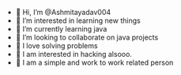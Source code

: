 - 👋 Hi, I’m @Ashmitayadav004
- 👀 I’m interested in learning new  things
- 🌱 I’m currently learning java
- 💞️ I’m looking to collaborate on java projects
- 💞️ I love solving problems
- 💞️  I am interested in hacking alsooo.
- 💞️  I am a simple and work to work related person
  

<!---
Ashmitayadav004/Ashmitayadav004 is a ✨ special ✨ repository because its `README.md` (this file) appears on your GitHub profile.
You can click the Preview link to take a look at your changes.
--->
